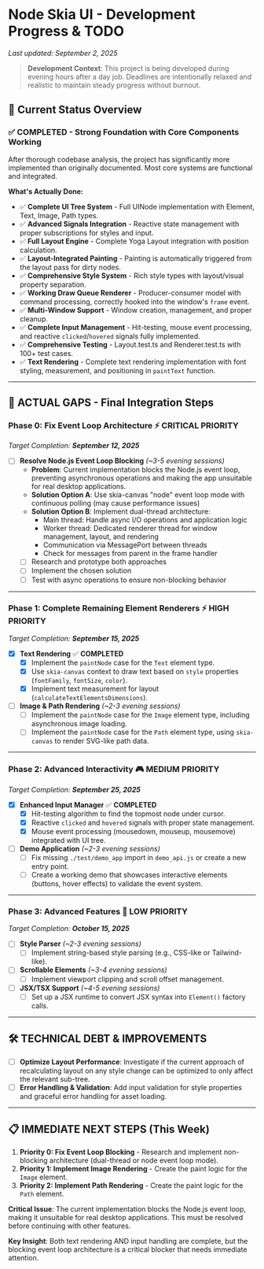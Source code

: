 # Node Skia UI - Development Progress & TODO

*Last updated: September 2, 2025*

> **Development Context**: This project is being developed during evening hours after a day job. Deadlines are intentionally relaxed and realistic to maintain steady progress without burnout.

## 🎯 Current Status Overview

### ✅ **COMPLETED** - Strong Foundation with Core Components Working
After thorough codebase analysis, the project has significantly more implemented than originally documented. Most core systems are functional and integrated.

**What's Actually Done:**
- ✅ **Complete UI Tree System** - Full UINode implementation with Element, Text, Image, Path types.
- ✅ **Advanced Signals Integration** - Reactive state management with proper subscriptions for styles and input.
- ✅ **Full Layout Engine** - Complete Yoga Layout integration with position calculation.
- ✅ **Layout-Integrated Painting** - Painting is automatically triggered from the layout pass for dirty nodes.
- ✅ **Comprehensive Style System** - Rich style types with layout/visual property separation.
- ✅ **Working Draw Queue Renderer** - Producer-consumer model with command processing, correctly hooked into the window's `frame` event.
- ✅ **Multi-Window Support** - Window creation, management, and proper cleanup.
- ✅ **Complete Input Management** - Hit-testing, mouse event processing, and reactive `clicked`/`hovered` signals fully implemented.
- ✅ **Comprehensive Testing** - Layout.test.ts and Renderer.test.ts with 100+ test cases.
- ✅ **Text Rendering** - Complete text rendering implementation with font styling, measurement, and positioning in `paintText` function.

---

## 🚧 **ACTUAL GAPS** - Final Integration Steps

### Phase 0: Fix Event Loop Architecture ⚡ **CRITICAL PRIORITY**
*Target Completion: **September 12, 2025***

- [ ] **Resolve Node.js Event Loop Blocking** *(~3-5 evening sessions)*
  - **Problem**: Current implementation blocks the Node.js event loop, preventing asynchronous operations and making the app unsuitable for real desktop applications.
  - **Solution Option A**: Use skia-canvas "node" event loop mode with continuous polling (may cause performance issues)
  - **Solution Option B**: Implement dual-thread architecture:
    - Main thread: Handle async I/O operations and application logic
    - Worker thread: Dedicated renderer thread for window management, layout, and rendering
    - Communication via MessagePort between threads
    - Check for messages from parent in the frame handler
  - [ ] Research and prototype both approaches
  - [ ] Implement the chosen solution
  - [ ] Test with async operations to ensure non-blocking behavior

---

### Phase 1: Complete Remaining Element Renderers ⚡ **HIGH PRIORITY**
*Target Completion: **September 15, 2025***

- [x] **Text Rendering** ✅ **COMPLETED**
  - [x] Implement the `paintNode` case for the `Text` element type.
  - [x] Use `skia-canvas` context to draw text based on `style` properties (`fontFamily`, `fontSize`, `color`).
  - [x] Implement text measurement for layout (`calculateTextElementsDimensions`).
  
- [ ] **Image & Path Rendering** *(~2-3 evening sessions)*
  - [ ] Implement the `paintNode` case for the `Image` element type, including asynchronous image loading.
  - [ ] Implement the `paintNode` case for the `Path` element type, using `skia-canvas` to render SVG-like path data.

---

### Phase 2: Advanced Interactivity 🎮 **MEDIUM PRIORITY**
*Target Completion: **September 25, 2025***

- [x] **Enhanced Input Manager** ✅ **COMPLETED**
  - [x] Hit-testing algorithm to find the topmost node under cursor.
  - [x] Reactive `clicked` and `hovered` signals with proper state management.
  - [x] Mouse event processing (mousedown, mouseup, mousemove) integrated with UI tree.

- [ ] **Demo Application** *(~2-3 evening sessions)*
  - [ ] Fix missing `./test/demo_app` import in `demo_api.js` or create a new entry point.
  - [ ] Create a working demo that showcases interactive elements (buttons, hover effects) to validate the event system.

---

### Phase 3: Advanced Features 🚀 **LOW PRIORITY**
*Target Completion: **October 15, 2025***

- [ ] **Style Parser** *(~2-3 evening sessions)*
  - [ ] Implement string-based style parsing (e.g., CSS-like or Tailwind-like).
  
- [ ] **Scrollable Elements** *(~3-4 evening sessions)*
  - [ ] Implement viewport clipping and scroll offset management.
  
- [ ] **JSX/TSX Support** *(~4-5 evening sessions)*
  - [ ] Set up a JSX runtime to convert JSX syntax into `Element()` factory calls.

--- 

## 🛠️ **TECHNICAL DEBT & IMPROVEMENTS**

- [ ] **Optimize Layout Performance**: Investigate if the current approach of recalculating layout on any style change can be optimized to only affect the relevant sub-tree.
- [ ] **Error Handling & Validation**: Add input validation for style properties and graceful error handling for asset loading.

---

## 📋 **IMMEDIATE NEXT STEPS** (This Week)

1.  **Priority 0: Fix Event Loop Blocking** - Research and implement non-blocking architecture (dual-thread or node event loop mode).
2.  **Priority 1: Implement Image Rendering** - Create the paint logic for the `Image` element.
3.  **Priority 2: Implement Path Rendering** - Create the paint logic for the `Path` element.

**Critical Issue**: The current implementation blocks the Node.js event loop, making it unsuitable for real desktop applications. This must be resolved before continuing with other features.

**Key Insight**: Both text rendering AND input handling are complete, but the blocking event loop architecture is a critical blocker that needs immediate attention.
